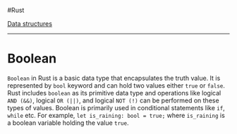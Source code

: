 
#Rust 

[Data structures](Rust.md#[Data%20structures](Data%20structures.md))

---
# Boolean

`Boolean` in Rust is a basic data type that encapsulates the truth value. It is represented by `bool` keyword and can hold two values either `true` or `false`. Rust includes `boolean` as its primitive data type and operations like logical `AND (&&)`, logical `OR (||)`, and logical `NOT (!)` can be performed on these types of values. Boolean is primarily used in conditional statements like `if`, `while` etc. For example, `let is_raining: bool = true;` where `is_raining` is a boolean variable holding the value `true`.